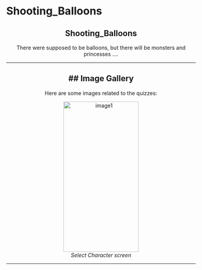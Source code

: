 # Shooting_Balloons
<h2 align="center">Shooting_Balloons</h2>
<p align="center">There were supposed to be balloons, but there will be monsters and princesses ....</p>

---

<h2 align="center" color="black">## Image Gallery</h2>

<p align="center">Here are some images related to the quizzes:</p>

<p align="center">
  <img alt="image1" src="https://github.com/MichaelXerxes/Quizzes/assets/81194285/a3fd10bf-5a22-4e22-9f4d-f74ef4814bee"   width="200" height="400">
 
  <br>
  <em>Select Character screen</em>
</p>

---
